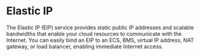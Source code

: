 # Elastic IP​

The Elastic IP (EIP) service provides static public IP addresses and scalable bandwidths that enable your cloud resources to communicate with the Internet. You can easily bind an EIP to an ECS, BMS, virtual IP address, NAT gateway, or load balancer, enabling immediate Internet access.
